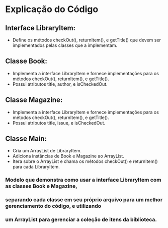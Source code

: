 # Explicação do Código

## Interface LibraryItem: 
- Define os métodos checkOut(), returnItem(), e getTitle() que devem ser implementados pelas classes que a implementam.

## Classe Book: 
- Implementa a interface LibraryItem e fornece implementações para os métodos checkOut(), returnItem(), e getTitle(). 
- Possui atributos title, author, e isCheckedOut.

## Classe Magazine: 
- Implementa a interface LibraryItem e fornece implementações para os métodos checkOut(), returnItem(), e getTitle(). 
- Possui atributos title, issue, e isCheckedOut.

## Classe Main:
- Cria um ArrayList de LibraryItem.
- Adiciona instâncias de Book e Magazine ao ArrayList.
- Itera sobre o ArrayList e chama os métodos checkOut() e returnItem() para cada LibraryItem.


### Modelo que demonstra como usar a interface LibraryItem com as classes Book e Magazine, 
### separando cada classe em seu próprio arquivo para um melhor gerenciamento do código, e utilizando 
### um ArrayList para gerenciar a coleção de itens da biblioteca.